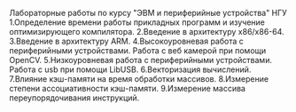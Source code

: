 Лабораторные работы по курсу "ЭВМ и периферийные устройства" НГУ
  1.Определение времени работы прикладных программ и изучение оптимизирующего компилятора.
  2.Введение в архитектуру x86/x86-64.
  3.Введение в архитектуру ARM. 
  4.Высокоуровневая работа с периферийными устройствами. Работа с веб камерой при помощи OpenCV.
  5.Низкоуровневая работа с периферийными устройствами. Работа с usb при помощи LibUSB.
  6.Векторизация вычислений.
  7.Влияние кэш-памяти на время обработки массивов.
  8.Измерение степени ассоциативности кэш-памяти. 
  9.Измерение массива переупорядочивания инструкций.